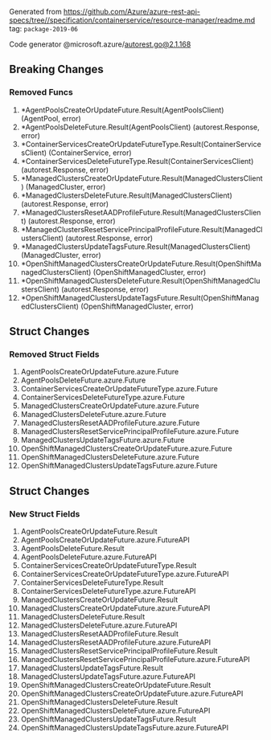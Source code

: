Generated from https://github.com/Azure/azure-rest-api-specs/tree//specification/containerservice/resource-manager/readme.md tag: `package-2019-06`

Code generator @microsoft.azure/autorest.go@2.1.168

## Breaking Changes

### Removed Funcs

1. *AgentPoolsCreateOrUpdateFuture.Result(AgentPoolsClient) (AgentPool, error)
1. *AgentPoolsDeleteFuture.Result(AgentPoolsClient) (autorest.Response, error)
1. *ContainerServicesCreateOrUpdateFutureType.Result(ContainerServicesClient) (ContainerService, error)
1. *ContainerServicesDeleteFutureType.Result(ContainerServicesClient) (autorest.Response, error)
1. *ManagedClustersCreateOrUpdateFuture.Result(ManagedClustersClient) (ManagedCluster, error)
1. *ManagedClustersDeleteFuture.Result(ManagedClustersClient) (autorest.Response, error)
1. *ManagedClustersResetAADProfileFuture.Result(ManagedClustersClient) (autorest.Response, error)
1. *ManagedClustersResetServicePrincipalProfileFuture.Result(ManagedClustersClient) (autorest.Response, error)
1. *ManagedClustersUpdateTagsFuture.Result(ManagedClustersClient) (ManagedCluster, error)
1. *OpenShiftManagedClustersCreateOrUpdateFuture.Result(OpenShiftManagedClustersClient) (OpenShiftManagedCluster, error)
1. *OpenShiftManagedClustersDeleteFuture.Result(OpenShiftManagedClustersClient) (autorest.Response, error)
1. *OpenShiftManagedClustersUpdateTagsFuture.Result(OpenShiftManagedClustersClient) (OpenShiftManagedCluster, error)

## Struct Changes

### Removed Struct Fields

1. AgentPoolsCreateOrUpdateFuture.azure.Future
1. AgentPoolsDeleteFuture.azure.Future
1. ContainerServicesCreateOrUpdateFutureType.azure.Future
1. ContainerServicesDeleteFutureType.azure.Future
1. ManagedClustersCreateOrUpdateFuture.azure.Future
1. ManagedClustersDeleteFuture.azure.Future
1. ManagedClustersResetAADProfileFuture.azure.Future
1. ManagedClustersResetServicePrincipalProfileFuture.azure.Future
1. ManagedClustersUpdateTagsFuture.azure.Future
1. OpenShiftManagedClustersCreateOrUpdateFuture.azure.Future
1. OpenShiftManagedClustersDeleteFuture.azure.Future
1. OpenShiftManagedClustersUpdateTagsFuture.azure.Future

## Struct Changes

### New Struct Fields

1. AgentPoolsCreateOrUpdateFuture.Result
1. AgentPoolsCreateOrUpdateFuture.azure.FutureAPI
1. AgentPoolsDeleteFuture.Result
1. AgentPoolsDeleteFuture.azure.FutureAPI
1. ContainerServicesCreateOrUpdateFutureType.Result
1. ContainerServicesCreateOrUpdateFutureType.azure.FutureAPI
1. ContainerServicesDeleteFutureType.Result
1. ContainerServicesDeleteFutureType.azure.FutureAPI
1. ManagedClustersCreateOrUpdateFuture.Result
1. ManagedClustersCreateOrUpdateFuture.azure.FutureAPI
1. ManagedClustersDeleteFuture.Result
1. ManagedClustersDeleteFuture.azure.FutureAPI
1. ManagedClustersResetAADProfileFuture.Result
1. ManagedClustersResetAADProfileFuture.azure.FutureAPI
1. ManagedClustersResetServicePrincipalProfileFuture.Result
1. ManagedClustersResetServicePrincipalProfileFuture.azure.FutureAPI
1. ManagedClustersUpdateTagsFuture.Result
1. ManagedClustersUpdateTagsFuture.azure.FutureAPI
1. OpenShiftManagedClustersCreateOrUpdateFuture.Result
1. OpenShiftManagedClustersCreateOrUpdateFuture.azure.FutureAPI
1. OpenShiftManagedClustersDeleteFuture.Result
1. OpenShiftManagedClustersDeleteFuture.azure.FutureAPI
1. OpenShiftManagedClustersUpdateTagsFuture.Result
1. OpenShiftManagedClustersUpdateTagsFuture.azure.FutureAPI
